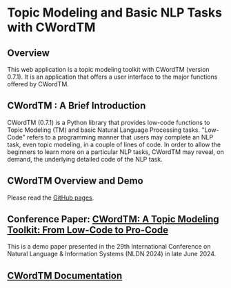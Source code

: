 # Topic Modeling and Basic NLP Tasks with CWordTM

## Overview
This web application is a topic modeling toolkit with CWordTM (version 0.7.1). It is an application that offers a user interface to the major functions offered by CWordTM.

## CWordTM : A Brief Introduction
CWordTM (0.7.1) is a Python library that provides low-code functions to Topic Modeling (TM) and basic Natural Language Processing tasks. "Low-Code" refers to a programming manner that users may complete an NLP task, even topic modeling, in a couple of lines of code. In order to allow the beginners to learn more on a particular NLP tasks, CWordTM may reveal, on demand, the underlying detailed code of the NLP task.

## CWordTM Overview and Demo
Please read the [GitHub pages](https://github.com/drjohnnycheng/cwordtm).

## Conference Paper: [CWordTM: A Topic Modeling Toolkit: From Low-Code to Pro-Code](https://link.springer.com/chapter/10.1007/978-3-031-70242-6_4)
This is a demo paper presented in the 29th International Conference on Natural Language & Information Systems (NLDN 2024) in late June 2024.

## [CWordTM Documentation](https://cwordtm.readthedocs.io)
